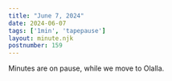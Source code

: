 ```yaml
---
title: "June 7, 2024"
date: 2024-06-07
tags: ['1min', 'tapepause']
layout: minute.njk
postnumber: 159
---
```


Minutes are on pause, while we move to Olalla.